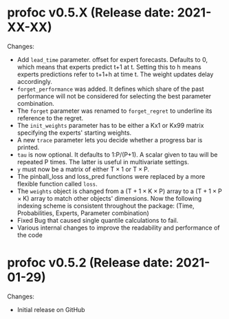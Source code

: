profoc v0.5.X (Release date: 2021-XX-XX)
==============

Changes:

* Add `lead_time` parameter. offset for expert forecasts. Defaults to 0, which means that experts predict t+1 at t. Setting this to h means experts predictions refer to t+1+h at time t. The weight updates delay accordingly.
* `forget_performance` was added. It defines which share of the past performance will not be considered for selecting the best parameter combination.
* The `forget` parameter was renamed to `forget_regret` to underline its reference to the regret.
* The `init_weights` parameter has to be either a Kx1 or Kx99 matrix specifying the experts' starting weights.
* A new `trace` parameter lets you decide whether a progress bar is printed.
* `tau` is now optional. It defaults to 1:P/(P+1). A scalar given to tau will be repeated P times. The latter is useful in multivariate settings.
* `y` must now be a matrix of either $\text{T} \times 1$ or $\text{T} \times \text{P}$. 
* The pinball_loss and loss_pred functions were replaced by a more flexible function called `loss`.
* The `weights` object is changed from a $(\text{T}+1 \times \text{K} \times \text{P})$ array to a $(\text{T}+1 \times \text{P} \times \text{K})$ array to match other objects' dimensions. Now the following indexing scheme is consistent throughout the package: (Time, Probabilities, Experts, Parameter combination)
* Fixed Bug that caused single quantile calculations to fail.
* Various internal changes to improve the readability and performance of the code

profoc v0.5.2 (Release date: 2021-01-29)
==============

Changes:

* Initial release on GitHub